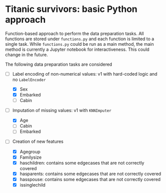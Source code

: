 # Titanic survivors: basic Python approach
Function-based approach to perform the data preparation tasks.  All functions are stored under `functions.py` and each function is limited to a single task.  While `functions.py` could be run as a main method, the main method is currently a Jupyter notebook for interactiveness.  This could change in the future.

The following data preparation tasks are considered
- [ ] Label encoding of non-numerical values:  v1 with hard-coded logic and no `LabelEncoder`

    - [X] Sex
    - [X] Embarked
    - [ ] Cabin

- [ ] Imputation of missing values: v1 with `KNNImputer`

    - [X] Age
    - [ ] Cabin
    - [ ] Embarked

- [ ] Creation of new features
    - [X] Agegroup
    - [X] Familysize
    - [X] haschildren: contains some edgecases that are not correctly covered
    - [X] hasparents: contains some edgecases that are not correctly covered
    - [X] hasspouse: contains some edgecases that are not correctly covered
    - [X] issinglechild